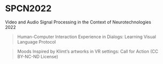 # SPCN2022
Video and Audio Signal Processing in the Context of Neurotechnologies 2022
>Human-Computer Interaction Experience in Dialogs: Learning Visual Language Protocol 

>Moods Inspired by Klimt’s artworks in VR settings: Call for Action (CC BY-NC-ND License)
